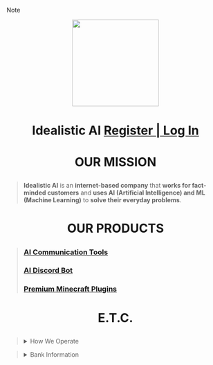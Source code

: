 > [!NOTE]
> <p align="center"><img src='https://vagdedes.com/.images/idealistic/logoCircular.png' width='200' height='200'></p> 
> 
> # <p align="center">Idealistic AI [Register | Log In](https://www.idealistic.ai/account)</p>      
> 
> # <p align="center">OUR MISSION</p>
> > **Idealistic AI** is an **internet-based company** that **works for fact-minded customers** and **uses AI (Artificial Intelligence) and ML (Machine Learning)** to **solve their everyday problems**.
> 
> # <p align="center">OUR PRODUCTS</p>
> 
> > ### [AI Communication Tools](https://www.idealistic.ai/github/reader/?path=.github/blob/main/products/ai_communication_tools.md)
> > ### [AI Discord Bot](https://www.idealistic.ai/github/reader/?path=.github/blob/main/products/ai_discord_bot.md)
> > ### [Premium Minecraft Plugins](https://builtbybit.com/creators/63108/)
> 
> # <p align="center">E.T.C.</p>
> > <details>
> > <summary>How We Operate</summary>
> >   
> > [GitHub](https://www.idealistic.ai/github) is where you are currently and is used to present our operations. **(No GitHub Account Required)**
> > 
> > [Discord](https://www.idealistic.ai/discord) is used for communication and for managing your [Idealistic AI account](https://www.idealistic.ai/account). **(No Discord Account Required)**
> > 
> > [Patreon](https://www.idealistic.ai/patreon), [BuiltByBit](https://builtbybit.com/creators/63108/), and [PayPal](https://www.idealistic.ai/paypal) are used for purchases. **(Accounts Required)**
> > </details>
> 
> > <details>
> > <summary>Bank Information</summary>
> > 
> > Owner: [Evangelos Dedes](https://github.com/Vagdedes)
> > 
> > IBAN: GR42 0172 1530 0051 5310 4184 935
> >  
> > BIC/SWIFT: [PIRBGRAA](https://www.piraeusbank.gr)
> > 
> > Located: Athens, Europe
> > </details>

